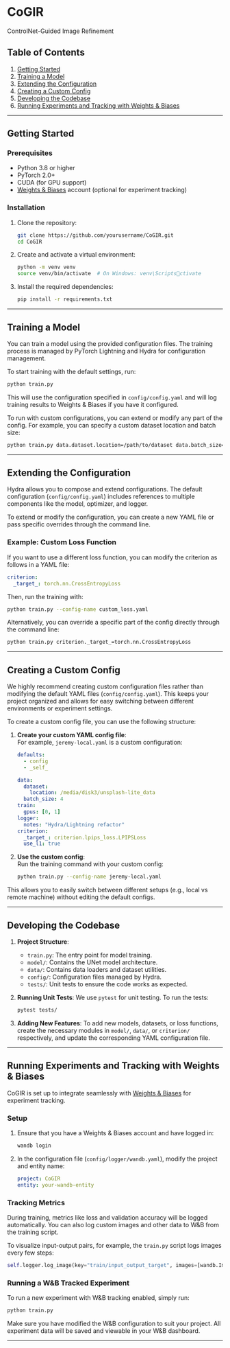 # CoGIR
ControlNet-Guided Image Refinement

## Table of Contents

1. [Getting Started](#getting-started)
2. [Training a Model](#training-a-model)
3. [Extending the Configuration](#extending-the-configuration)
4. [Creating a Custom Config](#creating-a-custom-config)
5. [Developing the Codebase](#developing-the-codebase)
6. [Running Experiments and Tracking with Weights & Biases](#running-experiments-and-tracking-with-weights--biases)

---

## Getting Started

### Prerequisites

- Python 3.8 or higher
- PyTorch 2.0+
- CUDA (for GPU support)
- [Weights & Biases](https://wandb.ai) account (optional for experiment tracking)

### Installation

1. Clone the repository:
   ```bash
   git clone https://github.com/yourusername/CoGIR.git
   cd CoGIR
   ```

2. Create and activate a virtual environment:
   ```bash
   python -m venv venv
   source venv/bin/activate  # On Windows: venv\Scriptsctivate
   ```

3. Install the required dependencies:
   ```bash
   pip install -r requirements.txt
   ```

---

## Training a Model

You can train a model using the provided configuration files. The training process is managed by PyTorch Lightning and Hydra for configuration management.

To start training with the default settings, run:
```bash
python train.py
```

This will use the configuration specified in `config/config.yaml` and will log training results to Weights & Biases if you have it configured.

To run with custom configurations, you can extend or modify any part of the config. For example, you can specify a custom dataset location and batch size:
```bash
python train.py data.dataset.location=/path/to/dataset data.batch_size=8
```

---

## Extending the Configuration

Hydra allows you to compose and extend configurations. The default configuration (`config/config.yaml`) includes references to multiple components like the model, optimizer, and logger.

To extend or modify the configuration, you can create a new YAML file or pass specific overrides through the command line.

### Example: Custom Loss Function

If you want to use a different loss function, you can modify the criterion as follows in a YAML file:
```yaml
criterion:
  _target_: torch.nn.CrossEntropyLoss
```

Then, run the training with:
```bash
python train.py --config-name custom_loss.yaml
```

Alternatively, you can override a specific part of the config directly through the command line:
```bash
python train.py criterion._target_=torch.nn.CrossEntropyLoss
```

---

## Creating a Custom Config

We highly recommend creating custom configuration files rather than modifying the default YAML files (`config/config.yaml`). This keeps your project organized and allows for easy switching between different environments or experiment settings.

To create a custom config file, you can use the following structure:

1. **Create your custom YAML config file**:  
   For example, `jeremy-local.yaml` is a custom configuration:
   ```yaml
   defaults:
     - config
     - _self_

   data:
     dataset:
       location: /media/disk3/unsplash-lite_data
     batch_size: 4
   train:
     gpus: [0, 1]
   logger:
     notes: "Hydra/Lightning refactor"
   criterion:
     _target_: criterion.lpips_loss.LPIPSLoss
     use_l1: true
   ```

2. **Use the custom config**:  
   Run the training command with your custom config:
   ```bash
   python train.py --config-name jeremy-local.yaml
   ```

This allows you to easily switch between different setups (e.g., local vs remote machine) without editing the default configs.

---

## Developing the Codebase

1. **Project Structure**:
    - `train.py`: The entry point for model training.
    - `model/`: Contains the UNet model architecture.
    - `data/`: Contains data loaders and dataset utilities.
    - `config/`: Configuration files managed by Hydra.
    - `tests/`: Unit tests to ensure the code works as expected.

2. **Running Unit Tests**:
   We use `pytest` for unit testing. To run the tests:
    ```bash
    pytest tests/
    ```

3. **Adding New Features**:
   To add new models, datasets, or loss functions, create the necessary modules in `model/`, `data/`, or `criterion/` respectively, and update the corresponding YAML configuration file.

---

## Running Experiments and Tracking with Weights & Biases

CoGIR is set up to integrate seamlessly with [Weights & Biases](https://wandb.ai) for experiment tracking.

### Setup

1. Ensure that you have a Weights & Biases account and have logged in:
   ```bash
   wandb login
   ```

2. In the configuration file (`config/logger/wandb.yaml`), modify the project and entity name:
   ```yaml
   project: CoGIR
   entity: your-wandb-entity
   ```

### Tracking Metrics

During training, metrics like loss and validation accuracy will be logged automatically. You can also log custom images and other data to W&B from the training script.

To visualize input-output pairs, for example, the `train.py` script logs images every few steps:
```python
self.logger.log_image(key="train/input_output_target", images=[wandb.Image(x) for x in input_output_target])
```

### Running a W&B Tracked Experiment

To run a new experiment with W&B tracking enabled, simply run:
```bash
python train.py
```

Make sure you have modified the W&B configuration to suit your project. All experiment data will be saved and viewable in your W&B dashboard.

---